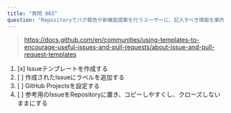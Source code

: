 ```yaml
---
title: "質問 063"
question: "Repositoryでバグ報告や新機能提案を行うユーザーに、記入すべき情報を案内するプロトコルを定義するにはどうすればよいですか？"
---
```



> https://docs.github.com/en/communities/using-templates-to-encourage-useful-issues-and-pull-requests/about-issue-and-pull-request-templates
1. [x] Issueテンプレートを作成する
1. [ ] 作成されたIssueにラベルを追加する
1. [ ] GitHub Projectsを設定する
1. [ ] 参考用のIssueをRepositoryに置き、コピーしやすくし、クローズしないままにする